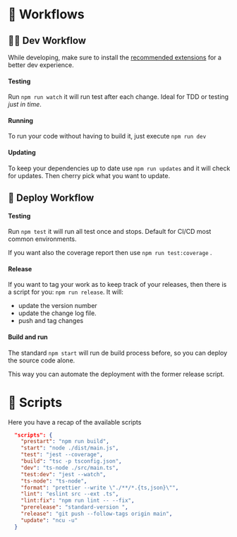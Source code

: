 # 🔗 Workflows

## 👨‍💻 Dev Workflow

While developing, make sure to install the [recommended extensions](https://github.com/AlbertoBasalo/dotfiles/blob/main/extensions-i-use.md) for a better dev experience.

#### Testing

Run `npm run watch` it will run test after each change. Ideal for TDD or testing _just in time_.

#### Running

To run your code without having to build it, just execute `npm run dev`

#### Updating

To keep your dependencies up to date use `npm run updates` and it will check for updates. Then cherry pick what you want to update.

## 🚚 Deploy Workflow

#### Testing

Run `npm test` it will run all test once and stops. Default for CI/CD most common environments.

If you want also the coverage report then use `npm run test:coverage` .

#### Release

If you want to tag your work as to keep track of your releases, then there is a script for you: `npm run release`. It will:

- update the version number
- update the change log file.
- push and tag changes

#### Build and run

The standard `npm start` will run de build process before, so you can deploy the source code alone.

This way you can automate the deployment with the former release script.

# 🤖 Scripts

Here you have a recap of the available scripts

```json
  "scripts": {
    "prestart": "npm run build",
    "start": "node ./dist/main.js",
    "test": "jest --coverage",
    "build": "tsc -p tsconfig.json",
    "dev": "ts-node ./src/main.ts",
    "test:dev": "jest --watch",
    "ts-node": "ts-node",
    "format": "prettier --write \"./**/*.{ts,json}\"",
    "lint": "eslint src --ext .ts",
    "lint:fix": "npm run lint -- --fix",
    "prerelease": "standard-version ",
    "release": "git push --follow-tags origin main",
    "update": "ncu -u"
  }
```
